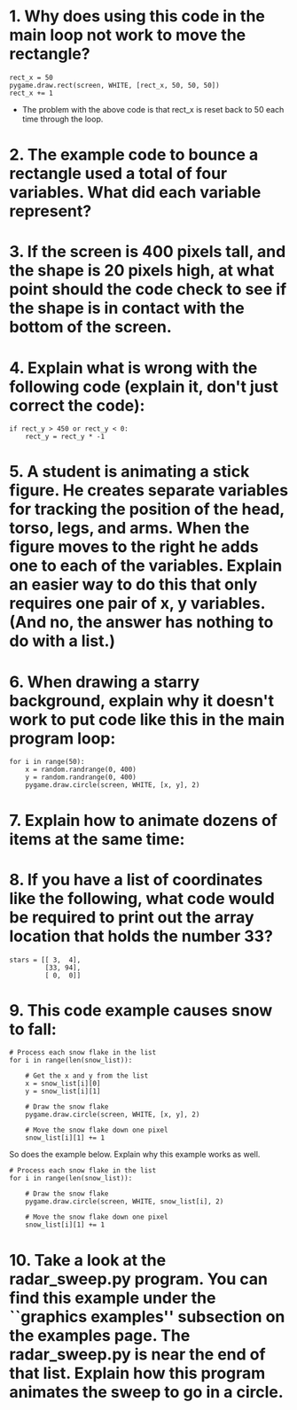 # 1. Why does using this code in the main loop not work to move the rectangle?
```
rect_x = 50
pygame.draw.rect(screen, WHITE, [rect_x, 50, 50, 50])
rect_x += 1
```
- The problem with the above code is that rect_x is reset back to 50 each time through the loop.

# 2. The example code to bounce a rectangle used a total of four variables. What did each variable represent?

# 3. If the screen is 400 pixels tall, and the shape is 20 pixels high, at what point should the code check to see if the shape is in contact with the bottom of the screen.

# 4. Explain what is wrong with the following code (explain it, don't just correct the code):
```
if rect_y > 450 or rect_y < 0:
    rect_y = rect_y * -1
```

# 5. A student is animating a stick figure. He creates separate variables for tracking the position of the head, torso, legs, and arms. When the figure moves to the right he adds one to each of the variables. Explain an easier way to do this that only requires one pair of x, y variables. (And no, the answer has nothing to do with a list.)

# 6. When drawing a starry background, explain why it doesn't work to put code like this in the main program loop:
```
for i in range(50):
    x = random.randrange(0, 400)
    y = random.randrange(0, 400)
    pygame.draw.circle(screen, WHITE, [x, y], 2)
```

# 7. Explain how to animate dozens of items at the same time:

# 8. If you have a list of coordinates like the following, what code would be required to print out the array location that holds the number 33?
```
stars = [[ 3,  4],
         [33, 94],
         [ 0,  0]]
```

# 9. This code example causes snow to fall:
```
# Process each snow flake in the list
for i in range(len(snow_list)):
 
    # Get the x and y from the list
    x = snow_list[i][0]
    y = snow_list[i][1]
 
    # Draw the snow flake
    pygame.draw.circle(screen, WHITE, [x, y], 2)
 
    # Move the snow flake down one pixel
    snow_list[i][1] += 1
```
So does the example below. Explain why this example works as well.
```
# Process each snow flake in the list
for i in range(len(snow_list)):
 
    # Draw the snow flake
    pygame.draw.circle(screen, WHITE, snow_list[i], 2)
 
    # Move the snow flake down one pixel
    snow_list[i][1] += 1
```

# 10. Take a look at the radar_sweep.py program. You can find this example under the ``graphics examples'' subsection on the examples page. The radar_sweep.py is near the end of that list. Explain how this program animates the sweep to go in a circle.
